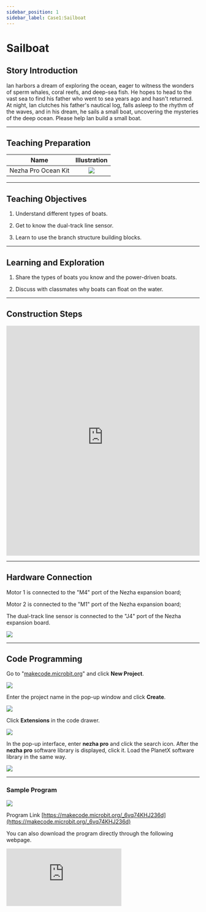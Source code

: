 ```yaml
---
sidebar_position: 1
sidebar_label: Case1:Sailboat
---
```


# Sailboat

## Story Introduction
Ian harbors a dream of exploring the ocean, eager to witness the wonders of sperm whales, coral reefs, and deep-sea fish. He hopes to head to the vast sea to find his father who went to sea years ago and hasn't returned. At night, Ian clutches his father's nautical log, falls asleep to the rhythm of the waves, and in his dream, he sails a small boat, uncovering the mysteries of the deep ocean. Please help Ian build a small boat.

--- 

## Teaching Preparation
|Name|Illustration|
|:----------: | :--------------------------:|
|Nezha Pro Ocean Kit|![](https://wiki-media-ef.oss-cn-hongkong.aliyuncs.com/docs/microbit/building-blocks/nezha-pro-ocean-kit/nezha-pro-ocean-kit-products-introduction-002.png.png)|

--- 
## Teaching Objectives 
1. Understand different types of boats.

2. Get to know the dual-track line sensor.

3. Learn to use the branch structure building blocks.

--- 
## Learning and Exploration

1. Share the types of boats you know and the power-driven boats.

2. Discuss with classmates why boats can float on the water.

--- 
## Construction Steps

<embed src="https://wiki-media-ef.oss-cn-hongkong.aliyuncs.com/docs/microbit/building-blocks/nezha-pro-ocean-kit/setup-diagram/case01/nezha-pro-ocean-kit-step-01-1.png.pdf" type="application/pdf" width="100%" height="600px" />

--- 

## Hardware Connection

Motor 1 is connected to the "M4" port of the Nezha expansion board;

Motor 2 is connected to the "M1" port of the Nezha expansion board;

The dual-track line sensor is connected to the "J4" port of the Nezha expansion board.

![](https://wiki-media-ef.oss-cn-hongkong.aliyuncs.com/docs/microbit/building-blocks/nezha-pro-ocean-kit/setup-diagram/case01/nezha-pro-ocean-kit-step-01-2.png)

--- 
## Code Programming

Go to "[makecode.microbit.org](https://makecode.microbit.org)" and click **New Project**.

![](https://wiki-media-ef.oss-cn-hongkong.aliyuncs.com/docs/microbit/building-blocks/microbit-space-science-kit/images/microbit-space-science-kit-case01-07.png)

Enter the project name in the pop-up window and click **Create**.

![](https://wiki-media-ef.oss-cn-hongkong.aliyuncs.com/docs/microbit/building-blocks/microbit-space-science-kit/images/microbit-space-science-kit-case01-11.png)

Click **Extensions** in the code drawer.

![](https://wiki-media-ef.oss-cn-hongkong.aliyuncs.com/docs/microbit/building-blocks/microbit-space-science-kit/images/microbit-space-science-kit-case01-09.png)

In the pop-up interface, enter **nezha pro** and click the search icon. After the **nezha pro** software library is displayed, click it. Load the PlanetX software library in the same way.

![](https://wiki-media-ef.oss-cn-hongkong.aliyuncs.com/docs/microbit/building-blocks/microbit-space-science-kit/images/microbit-space-science-kit-case01-10.png)

---
### Sample Program

![](https://wiki-media-ef.oss-cn-hongkong.aliyuncs.com/docs/microbit/building-blocks/nezha-pro-ocean-kit/setup-diagram/case01/nezha-pro-ocean-kit-step-01-3.png.png)

Program Link
[https://makecode.microbit.org/_6vq74KHJ236d](https://makecode.microbit.org/_6vq74KHJ236d)

You can also download the program directly through the following webpage.

<div
    style={{
        position: 'relative',
        paddingBottom: '60%',
        overflow: 'hidden',
    }}
>
    <iframe
        src="https://makecode.microbit.org/_6vq74KHJ236d"
        frameborder="0"
        sandbox="allow-popups allow-forms allow-scripts allow-same-origin"
        style={{
            position: 'absolute',
            width: '100%',
            height: '100%',
        }}
    />
</div>

---
### Download Program

Use a USB cable to connect the PC and micro:bit V2.

![](https://wiki-media-ef.oss-cn-hongkong.aliyuncs.com/docs/microbit/building-blocks/microbit-space-science-kit/images/microbit-space-science-kit-manual03.gif)

After successful connection, a drive named MICROBIT will be recognized on the computer.

![](https://wiki-media-ef.oss-cn-hongkong.aliyuncs.com/docs/microbit/building-blocks/microbit-space-science-kit/images/microbit-space-science-kit-manual06.png)

Click ![](https://wiki-media-ef.oss-cn-hongkong.aliyuncs.com/docs/microbit/building-blocks/microbit-space-science-kit/images/microbit-space-science-kit-manual07.png) in the lower left corner and select **Connect Device**.

![](https://wiki-media-ef.oss-cn-hongkong.aliyuncs.com/docs/microbit/building-blocks/microbit-space-science-kit/images/microbit-space-science-kit-manual11.png)

Click ![](https://wiki-media-ef.oss-cn-hongkong.aliyuncs.com/docs/microbit/building-blocks/microbit-space-science-kit/images/microbit-space-science-kit-manual08.png).

![](https://wiki-media-ef.oss-cn-hongkong.aliyuncs.com/docs/microbit/building-blocks/microbit-space-science-kit/images/microbit-space-science-kit-manual12.png)

Click ![](https://wiki-media-ef.oss-cn-hongkong.aliyuncs.com/docs/microbit/building-blocks/microbit-space-science-kit/images/microbit-space-science-kit-manual09.png).

![](https://wiki-media-ef.oss-cn-hongkong.aliyuncs.com/docs/microbit/building-blocks/microbit-space-science-kit/images/microbit-space-science-kit-manual13.png)

In the pop-up window, select **BBC micro:bit CMSIS-DAP**, then select **Connect**. So far, our micro:bit has been successfully connected.

![](https://wiki-media-ef.oss-cn-hongkong.aliyuncs.com/docs/microbit/building-blocks/microbit-space-science-kit/images/microbit-space-science-kit-manual14.png)

Click **Download Program**

![](https://wiki-media-ef.oss-cn-hongkong.aliyuncs.com/docs/microbit/building-blocks/microbit-space-science-kit/images/microbit-space-science-kit-manual10.png)

---
## Case Demonstration

Blow or push the sail control lever by hand until the dual-track line sensor cannot detect the lever, the boat moves forward; when the sail control lever returns to its original position, the boat stops moving.

**Picture**

---
## Extended Knowledge

### The Development History of Boats

#### 1. Prehistoric Embryonic Period: Primitive Navigation with Natural Materials (1 million years ago - 3000 BC)

**1. Utilization of Natural Floats**

- Driftwood and Gourds: In the Paleolithic Age, humans discovered that natural floating objects such as trees and gourds could carry weight. They made simple rafts by binding branches with vines. The earliest evidence was found in archaeological discoveries in the Congo River basin in Africa.

- Bark Boats: In the Neolithic Age, Northern Europeans sewed birch bark onto a wooden frame and coated it with animal fat to make it waterproof, which was used for fishing in lakes. The earliest existing bark boat can be traced back to 8000 BC.

**2. Technological Breakthrough: The Birth of Dugout Canoes**

- Around 6000 BC, Mesopotamia and the Yangtze River basin in China independently invented dugout canoes: hollowing out entire tree trunks with stone axes, which could carry 2-3 people. This marked the beginning of humans actively transforming navigation tools.

#### 2. Ancient Civilization Period: The Golden Age of Sailing Ships and Oared Ships (3000 BC - 15th Century)

**1. The Sailing Revolution in the Mediterranean and West Asia**

- Ancient Egyptian Papyrus Boats (3000 BC): Made by bundling Nile papyrus into a hull, with a wooden mast hanging linen sails, sailing downstream at a speed of 5km/h. Murals record their use in transporting pyramid stones.

- Phoenician Biremes (1200 BC): With a row of oarsmen (about 50 people) on each side of the hull, paired with triangular sails, they could row forward against the wind, becoming the main force in Mediterranean trade and naval battles.

**2. Ship Innovations in East Asia**

- Chinese Tower Ships (Han Dynasty): Up to 3 layers high, with watchtowers and crossbows on the deck, with a maximum load of 1,000 tons. The "Book of the Later Han" records their use in cross-sea expeditions to the Korean Peninsula.

- Japanese Envoy Ships to the Tang Dynasty (7th Century): Adopting the "Envoy to Tang Ship" type, with a pointed bow, a square stern, equipped with a balanced rudder and bamboo sails, the success rate of crossing the East China Sea was 40% higher than that of previous generations.

**3. Navigation Technology in the Indian Ocean and Africa**

- Arab Dhows (9th Century): Using flexible triangular sails (adaptable to crosswinds), with a load of 200-300 tons, they monopolized the Indian Ocean spice trade. Vasco da Gama's voyage drew on its ship type.

#### 3. Age of Discovery: The Peak of Sailing Ships and Geographical Discoveries (15th - 17th Centuries)

**1. Revolutionary Designs of European Ships**

- Caravel (15th Century): Invented by the Portuguese, with a combination of three masts and triangular sails, it had a shallow draft and flexible steering. Columbus' "Santa Maria" in his 1492 voyage to the Americas was of this type.

- Galleon (16th Century): The main warship of Spain, with a hull as tall as a castle, equipped with 30-50 cannons. The Spanish Armada used this type of ship to expedition to Britain in 1588.

**2. The Last Voyage of Chinese Navigation**

- Zheng He's Treasure Ship (15th Century): According to the "History of the Ming Dynasty", the largest treasure ship was 44 zhang long (about 138 meters), with nine masts and twelve sails, capable of carrying a thousand people. It reached East Africa half a century earlier than Columbus' fleet, but failed to continue the navigation tradition due to the sea ban policy.

#### 4. Industrial Revolution Period: Steam Power and Iron Hulls (18th - 19th Centuries)

**1. The Birth of Steamships**

- In 1807, Fulton built the "Clermont": with paddle wheels as propellers, the steam engine had 20 horsepower, sailing along the Hudson River at 8km/h, marking the beginning of the era of commercial steamships.

- In 1838, the "Great Western" became the first steamship to cross the Atlantic (coal-fired, wooden hull), shortening the voyage time from 21 days for sailing ships to 15 days.

**2. Popularization of Iron Ships and Propellers**

- In 1858, Britain's "Great Eastern": 211 meters long, with an iron hull, equipped with both paddle wheels and propellers, with a load of 27,000 tons, once laid transatlantic submarine cables.

- In 1860, propellers replaced paddle wheels as the mainstream: Prussia's "Ariadne" first adopted full propeller propulsion, with 30% higher efficiency than paddle wheels.
